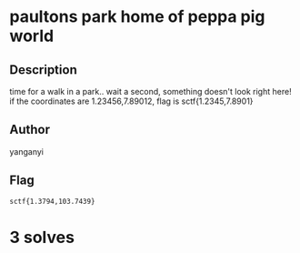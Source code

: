 # paultons park home of peppa pig world

## Description

time for a walk in a park.. wait a second, something doesn't look right here! if the coordinates are 1.23456,7.89012, flag is sctf{1.2345,7.8901}

## Author

yanganyi

## Flag

`sctf{1.3794,103.7439}`

# 3 solves
